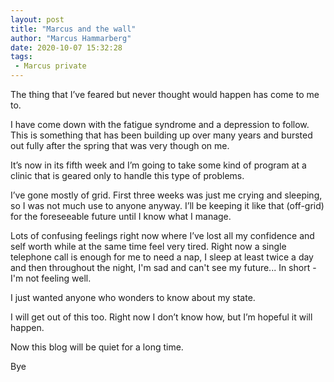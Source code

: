 ```yaml
---
layout: post
title: "Marcus and the wall"
author: "Marcus Hammarberg"
date: 2020-10-07 15:32:28
tags:
 - Marcus private
---
```


The thing that I’ve feared but never thought would happen has come to me to.

I have come down with the fatigue syndrome and a depression to follow. This is something that has been building up over many years and bursted out fully after the spring that was very though on me.

It’s now in its fifth week and I’m going to take some kind of program at a clinic that is geared only to handle this type of problems.

I’ve gone mostly of grid. First three weeks was just me crying and sleeping, so I was not much use to anyone anyway. I’ll be keeping it like that (off-grid) for the foreseeable future until I know what I manage.

Lots of confusing feelings right now where I’ve lost all my confidence and self worth while at the same time feel very tired. Right now a single telephone call is enough for me to need a nap, I sleep at least twice a day and then throughout the night, I'm sad and can't see my future... In short - I'm not feeling well.

I just wanted anyone who wonders to know about my state.

I will get out of this too. Right now I don’t know how, but I’m hopeful it will happen.

Now this blog will be quiet for a long time.

Bye